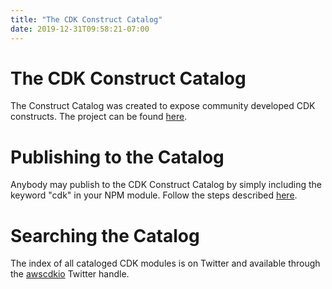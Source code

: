 ```yaml
---
title: "The CDK Construct Catalog"
date: 2019-12-31T09:58:21-07:00
---
```


# The CDK Construct Catalog

The Construct Catalog was created to expose community developed CDK constructs. The project can be found [here](https://github.com/construct-catalog/catalog).  

# Publishing to the Catalog

Anybody may publish to the CDK Construct Catalog by simply including the keyword "cdk" in your NPM module. Follow the steps described [here](https://github.com/construct-catalog/catalog#publishing-modules).

# Searching the Catalog

The index of all cataloged CDK modules is on Twitter and available through the [awscdkio](https://twitter.com/awscdkio) Twitter handle. 
